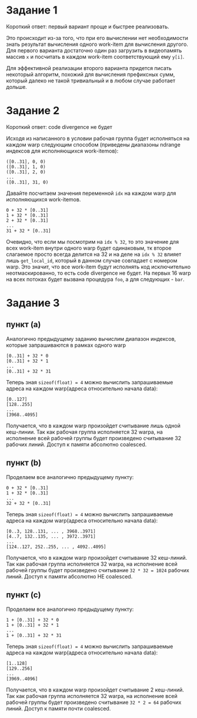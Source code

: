 # Задание 1 
Короткий ответ: первый вариант проще и быстрее реализовать.

Это происходит из-за того, что при его вычислении нет необходимости знать результат
вычисления одного work-item для вычисления другого. Для первого варианта 
достаточно один раз загрузить в видеопамять массив ``x`` и посчитать в каждом work-item
соответствующий ему ``y[i]``. 

Для эффективной реализации второго варианта придется писать некоторый алгоритм, 
похожий для вычисления префиксных сумм, который далеко не такой тривиальный и в любом
случае работает дольше.

# Задание 2
Короткий ответ: code divergence не будет

Исходя из написанного в условии рабочая группа будет исполняться на каждом warp следующим способом 
(приведены диапазоны ndrange индексов для исполняющихся work-itemов):
```
([0..31], 0, 0)
([0..31], 1, 0)
([0..31], 2, 0)
...
([0..31], 31, 0)
```
Давайте посчитаем значения переменной ``idx`` на каждом warp для исполняющихся work-itemов.
```
0 + 32 * [0..31]
1 + 32 * [0..31]
2 + 32 * [0..31]
...
31 + 32 * [0..31]
```

Очевидно, что если мы посмотрим на  ``idx % 32``, то это значение для всех work-item внутри одного warp 
будет одинаковым, тк второе слагаемое просто всегда делится на 32 и на деле на ``idx % 32`` влияет лишь ``get_local_id``, 
который в данном случае совпадает с номером warp.
Это значит, что все work-item будут исполнять код исключительно неотмаскированно, то есть code divergence не будет.
На первых 16 warp на всех потоках будет вызвана процедура ``foo``, а для следующих - ``bar``.

# Задание 3

## пункт (a)
Аналогично предыдущему заданию вычислим диапазон индексов, которые запрашиваются в рамках одного warp
```
[0..31] + 32 * 0
[0..31] + 32 * 1  
...
[0..31] + 32 * 31
```
Теперь зная ``sizeof(float) = 4`` можно вычислить запрашиваемые адреса на каждом warp(адреса относительно начала data):
```
[0..127]
[128..255]
...
[3968..4095]
```
Получается, что в каждом warp произойдет считывание лишь одной кеш-линии. Так как рабочая группа исполняется 32 warpа, 
на исполнение всей рабочей группы будет произведено считывание 32 рабочих линий. Доступ к памяти абсолютно coalesced.

## пункт (b)
Проделаем все аналогично предыдущему пункту:
```
0 + 32 * [0..31]
1 + 32 * [0..31]
...
32 + 32 * [0..31]
```
Теперь зная ``sizeof(float) = 4`` можно вычислить запрашиваемые адреса на каждом warp(адреса относительно начала data):
```
[0..3, 128..131, ... , 3968..3971]
[4..7, 132..135, ... , 3972..3971]
...
[124..127, 252..255, ... , 4092..4095]
```
Получается, что в каждом warp произойдет считывание 32 кеш-линий. Так как рабочая группа исполняется 32 warpа, 
на исполнение всей рабочей группы будет произведено считывание ``32 * 32 = 1024`` рабочих линий. Доступ к памяти абсолютно НЕ coalesced.

## пункт (c)
Проделаем все аналогично предыдущему пункту:
```
1 + [0..31] + 32 * 0
1 + [0..31] + 32 * 1  
...
1 + [0..31] + 32 * 31
```
Теперь зная ``sizeof(float) = 4`` можно вычислить запрашиваемые адреса на каждом warp(адреса относительно начала data):
```
[1..128]
[129..256]
...
[3969..4096]
```
Получается, что в каждом warp произойдет считывание 2 кеш-линий. Так как рабочая группа исполняется 32 warpа, 
на исполнение всей рабочей группы будет произведено считывание ``32 * 2 = 64`` рабочих линий. Доступ к памяти почти coalesced.
